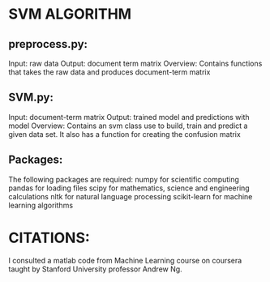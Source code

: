 # SVM ALGORITHM

## preprocess.py:
Input: raw data
Output: document term matrix
Overview: Contains functions that takes the raw data and produces document-term matrix

## SVM.py:
Input: document-term matrix
Output: trained model and predictions with model
Overview: Contains an svm class use to build, train and predict a given data set. It also has a function
            for creating the confusion matrix

## Packages:
The following packages are required:
numpy for scientific computing
pandas for loading files
scipy for mathematics, science and engineering calculations
nltk for natural language processing
scikit-learn for machine learning algorithms

# CITATIONS:
I consulted a matlab code from Machine Learning course on coursera taught by Stanford University professor
Andrew Ng.